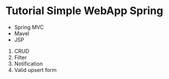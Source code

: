 # Tutorial Simple WebApp Spring 

- Spring MVC
- Mavel
- JSP

1. CRUD
2. Filter
3. Notification
4. Valid upsert form
